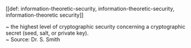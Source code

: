 [[def: information-theoretic-security, information-theoretic-security, information-theoretic security]]

~ the highest level of cryptographic security concerning a cryptographic secret (seed, salt, or private key).  
~ Source: Dr. S. Smith

